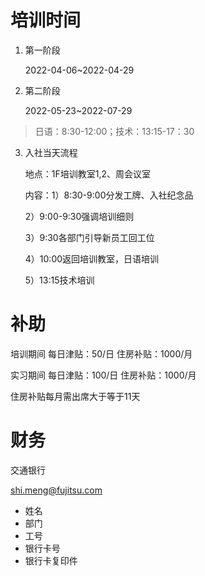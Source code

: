 # 培训时间

1. 第一阶段

    2022-04-06~2022-04-29

2. 第二阶段

    2022-05-23~2022-07-29

> 日语：8:30-12:00；技术：13:15-17：30

3. 入社当天流程

    地点：1F培训教室1,2、周会议室

    内容：1）8:30-9:00分发工牌、入社纪念品

    2）9:00-9:30强调培训细则

    3）9:30各部门引导新员工回工位

    4）10:00返回培训教室，日语培训

    5）13:15技术培训

# 补助

培训期间 每日津贴：50/日 住房补贴：1000/月

实习期间 每日津贴：100/日 住房补贴：1000/月

住房补贴每月需出席大于等于11天

# 财务

交通银行

shi.meng@fujitsu.com

- 姓名
- 部门
- 工号
- 银行卡号
- 银行卡复印件
